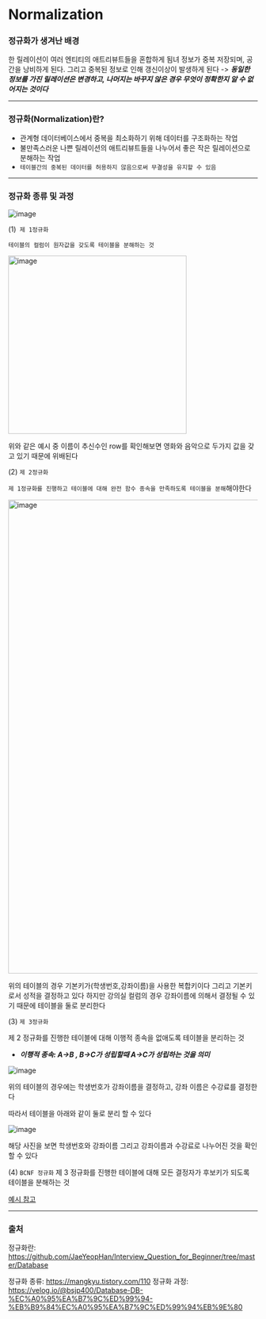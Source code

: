 # Normalization

### 정규화가 생겨난 배경

한 릴레이션이 여러 엔티티의 애트리뷰트들을 혼합하게 됨녀 정보가 중복 저장되며, 공간을 낭비하게 된다.
그리고 중복된 정보로 인해 갱신이상이 발생하게 된다 -> **_동일한 정보를 가진 릴레이션은 변경하고, 나머지는 바꾸지 않은 경우 무엇이 정확한지 알 수 없어지는 것이다_**

<hr/>

### 정규화(Normalization)란?

- 관계형 데이터베이스에서 중복을 최소화하기 위해 데이터를 구조화하는 작업
- 불만족스러운 나쁜 릴레이션의 애트리뷰트들을 나누어서 좋은 작은 릴레이션으로 분해하는 작업
- `테이블간의 중복된 데이터를 허용하지 않음으로써 무결성을 유지할 수 있음`

<hr/>

### 정규화 종류 및 과정

![image](https://user-images.githubusercontent.com/55472510/188302524-991023bd-13d6-4b71-bddf-aa62b70ae2af.png)

(1)` 제 1정규화`

`테이블의 컬럼이 원자값을 갖도록 테이블을 분해하는 것`

<img width="360" alt="image" src="https://user-images.githubusercontent.com/55472510/188157179-939ee750-4445-463c-9226-e487bccdc570.png">

위와 같은 예시 중 이름이 추신수인 row를 확인해보면 영화와 음악으로 두가지 값을 갖고 있기 때문에 위배된다

(2) `제 2정규화`

`제 1정규화를 진행하고 테이블에 대해 완전 함수 종속을 만족하도록 테이블을 분해`해야한다

<img width="957" alt="image" src="https://user-images.githubusercontent.com/55472510/188157905-b7b03194-910a-4eb8-a6a5-203f64eb42ef.png">

위의 테이블의 경우 기본키가(학생번호,강좌이름)을 사용한 복합키이다
그리고 기본키로서 성적을 결정하고 있다
하지만 강의실 컬럼의 경우 강좌이름에 의해서 결정될 수 있기 때문에 테이블을 둘로 분리한다

(3) `제 3정규화`

제 2 정규화를 진행한 테이블에 대해 이행적 종속을 없애도록 테이블을 분리하는 것

- **_이행적 종속: A->B , B->C가 성립할때 A->C가 성립하는 것을 의미_**

![image](https://user-images.githubusercontent.com/55472510/188303080-55277b45-4ee1-4bbd-ba08-0c9645c56c71.png)

위의 테이블의 경우에는 학생번호가 강좌이름을 결정하고, 강좌 이름은 수강료를 결정한다

따라서 테이블을 아래와 같이 둘로 분리 할 수 있다

![image](https://user-images.githubusercontent.com/55472510/188303054-a325262e-e1e7-4c4a-a389-0fabdc6bb180.png)

해당 사진을 보면 학생번호와 강좌이름 그리고 강좌이름과 수강료로 나누어진 것을 확인할 수 있다

(4) `BCNF 정규화`
제 3 정규화를 진행한 테이블에 대해 모든 결정자가 후보키가 되도록 테이블을 분해하는 것

[예시 참고](https://mangkyu.tistory.com/110)

<hr/>

### 출처

정규화란: https://github.com/JaeYeopHan/Interview_Question_for_Beginner/tree/master/Database

정규화 종류: https://mangkyu.tistory.com/110
정규화 과정: https://velog.io/@bsjp400/Database-DB-%EC%A0%95%EA%B7%9C%ED%99%94-%EB%B9%84%EC%A0%95%EA%B7%9C%ED%99%94%EB%9E%80

